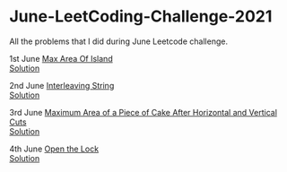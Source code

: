 # June-LeetCoding-Challenge-2021
All the problems that I did during June Leetcode challenge. 

1st June [Max Area Of Island](https://leetcode.com/explore/challenge/card/june-leetcoding-challenge-2021/603/week-1-june-1st-june-7th/3764/) </br>
[Solution](https://github.com/jatin9909/June-LeetCoding-Challenge-2021/blob/main/Max_Area_Of_Island.cpp)

2nd June [Interleaving String](https://leetcode.com/explore/challenge/card/june-leetcoding-challenge-2021/603/week-1-june-1st-june-7th/3765/) </br>
[Solution](https://github.com/jatin9909/June-LeetCoding-Challenge-2021/blob/main/Interleaving_String.cpp)

3rd June [Maximum Area of a Piece of Cake After Horizontal and Vertical Cuts](https://leetcode.com/explore/challenge/card/june-leetcoding-challenge-2021/603/week-1-june-1st-june-7th/3766/) </br>
[Solution](https://github.com/jatin9909/June-LeetCoding-Challenge-2021/blob/main/Maximum_Area_of_a_Piece_of_Cake.cpp)

4th June [Open the Lock](https://leetcode.com/explore/challenge/card/june-leetcoding-challenge-2021/603/week-1-june-1st-june-7th/3767/)</br>
[Solution](https://github.com/jatin9909/June-LeetCoding-Challenge-2021/blob/main/Open_the_Lock.cpp)
